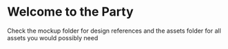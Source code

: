 # Welcome to the Party
Check the mockup folder for design references and the assets folder for all assets you would possibly need
